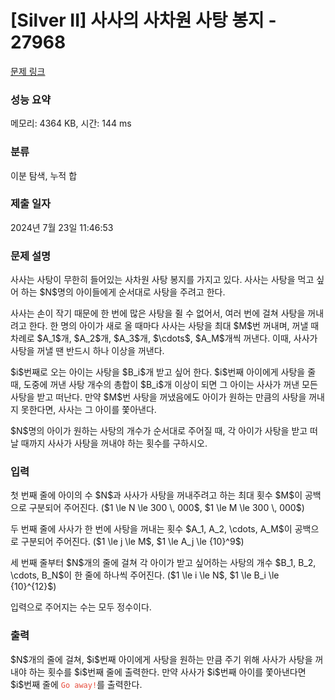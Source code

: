 # [Silver II] 사사의 사차원 사탕 봉지 - 27968 

[문제 링크](https://www.acmicpc.net/problem/27968) 

### 성능 요약

메모리: 4364 KB, 시간: 144 ms

### 분류

이분 탐색, 누적 합

### 제출 일자

2024년 7월 23일 11:46:53

### 문제 설명

<p>사사는 사탕이 무한히 들어있는 사차원 사탕 봉지를 가지고 있다. 사사는 사탕을 먹고 싶어 하는 $N$명의 아이들에게 순서대로 사탕을 주려고 한다.</p>

<p>사사는 손이 작기 때문에 한 번에 많은 사탕을 쥘 수 없어서, 여러 번에 걸쳐 사탕을 꺼내려고 한다. 한 명의 아이가 새로 올 때마다 사사는 사탕을 최대 $M$번 꺼내며, 꺼낼 때 차례로 $A_1$개, $A_2$개, $A_3$개, $\cdots$, $A_M$개씩 꺼낸다. 이때, 사사가 사탕을 꺼낼 땐 반드시 하나 이상을 꺼낸다.</p>

<p>$i$번째로 오는 아이는 사탕을 $B_i$개 받고 싶어 한다. $i$번째 아이에게 사탕을 줄 때, 도중에 꺼낸 사탕 개수의 총합이 $B_i$개 이상이 되면 그 아이는 사사가 꺼낸 모든 사탕을 받고 떠난다. 만약 $M$번 사탕을 꺼냈음에도 아이가 원하는 만큼의 사탕을 꺼내지 못한다면, 사사는 그 아이를 쫓아낸다.</p>

<p>$N$명의 아이가 원하는 사탕의 개수가 순서대로 주어질 때, 각 아이가 사탕을 받고 떠날 때까지 사사가 사탕을 꺼내야 하는 횟수를 구하시오.</p>

### 입력 

 <p>첫 번째 줄에 아이의 수 $N$과 사사가 사탕을 꺼내주려고 하는 최대 횟수 $M$이 공백으로 구분되어 주어진다. ($1 \le N \le 300 \, 000$, $1 \le M \le 300 \, 000$)</p>

<p>두 번째 줄에 사사가 한 번에 사탕을 꺼내는 횟수 $A_1, A_2, \cdots, A_M$이 공백으로 구분되어 주어진다. ($1 \le j \le M$, $1 \le A_j \le {10}^9$)</p>

<p>세 번째 줄부터 $N$개의 줄에 걸쳐 각 아이가 받고 싶어하는 사탕의 개수 $B_1, B_2, \cdots, B_N$이 한 줄에 하나씩 주어진다. ($1 \le i \le N$, $1 \le B_i \le {10}^{12}$)</p>

<p>입력으로 주어지는 수는 모두 정수이다.</p>

### 출력 

 <p>$N$개의 줄에 걸쳐, $i$번째 아이에게 사탕을 원하는 만큼 주기 위해 사사가 사탕을 꺼내야 하는 횟수를 $i$번째 줄에 출력한다. 만약 사사가 $i$번째 아이를 쫓아낸다면 $i$번째 줄에 <span style="color:#e74c3c;"><code>Go away!</code></span>를 출력한다.</p>


